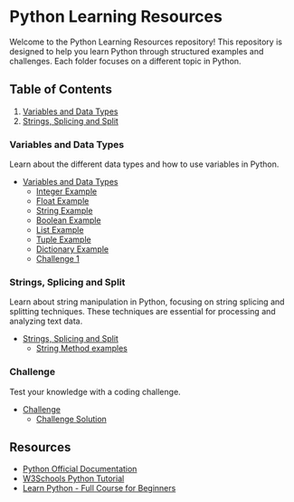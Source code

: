 # Python Learning Resources

Welcome to the Python Learning Resources repository! This repository is designed to help you learn Python through structured examples and challenges. Each folder focuses on a different topic in Python.

## Table of Contents

1. [Variables and Data Types](#variables-and-data-types)
2. [Strings, Splicing and Split](#strings-splicing-and-split)
<!-- 2. [Operators](#operators)
3. [Control Flow](#control-flow)
4. [Challenge](#challenge) -->

### Variables and Data Types

Learn about the different data types and how to use variables in Python.

- [Variables and Data Types](variables-and-data-types/README.md)
  - [Integer Example](variables-and-data-types/integer_example.py)
  - [Float Example](variables-and-data-types/float_example.py)
  - [String Example](variables-and-data-types/string_example.py)
  - [Boolean Example](variables-and-data-types/boolean_example.py)
  - [List Example](variables-and-data-types/list_example.py)
  - [Tuple Example](variables-and-data-types/tuple_example.py)
  - [Dictionary Example](variables-and-data-types/dictionary_example.py)
  - [Challenge 1](variables-and-data-types/challenge_1.py)

### Strings, Splicing and Split

Learn about string manipulation in Python, focusing on string splicing and splitting techniques. These techniques are essential for processing and analyzing text data.

- [Strings, Splicing and Split](variables-and-data-types/README.md)
    - [String Method examples](strings-splicing-and-split/string_method_example.py)


<!-- ### Operators

Understand the various operators available in Python.

- [Operators](operators/README.md)
  - [Arithmetic Operators](operators/arithmetic_operators.py)
  - [Comparison Operators](operators/comparison_operators.py)
  - [Logical Operators](operators/logical_operators.py)
  - [Assignment Operators](operators/assignment_operators.py)
  - [Bitwise Operators](operators/bitwise_operators.py)

### Control Flow

Control the flow of your programs using different control flow statements.

- [Control Flow](control-flow/README.md)
  - [If Statements](control-flow/if_statements.py)
  - [For Loops](control-flow/for_loops.py)
  - [While Loops](control-flow/while_loops.py)
  - [Match-Case](control-flow/match_case.py) -->

### Challenge

Test your knowledge with a coding challenge.

- [Challenge](challenge/README.md)
  - [Challenge Solution](challenge/challenge_solution.py)

## Resources

- [Python Official Documentation](https://docs.python.org/3/)
- [W3Schools Python Tutorial](https://www.w3schools.com/python/)
- [Learn Python - Full Course for Beginners](https://www.youtube.com/watch?v=rfscVS0vtbw)
